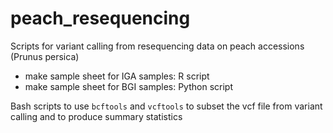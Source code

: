# peach_resequencing
Scripts for variant calling from resequencing data on peach accessions (Prunus persica)

- make sample sheet for IGA samples: R script
- make sample sheet for BGI samples: Python script

Bash scripts to use `bcftools` and `vcftools` to subset the vcf file from variant calling and to produce summary statistics
